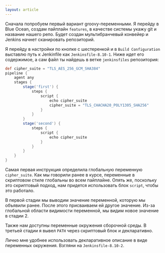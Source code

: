 ```yaml
---
layout: article
---
```

Сначала попробуем первый вариант groovy-переменными. Я перейду в Blue Ocean, создам пайплайн `features`, в качестве системы укажу git и название нашего репо. Будет создан мультибранчевый конвейер и Jenkins начнет сканировать репозиторий. 

Я перейду в настройки по кнопке с шестеренкой и в `Build Configuration` выставлю путь к Jenkinfile как `Jenkinsfile-8.10-1`. Ниже идет его содержимое, а сам файл ты найдешь в ветке `jenkinsfiles` репозитория:
```groovy
def cipher_suite = "TLS_AES_256_GCM_SHA384"
pipeline {
    agent any
    stages {
        stage('first') {
            steps {
                script {
                    echo cipher_suite
                    cipher_suite = "TLS_CHACHA20_POLY1305_SHA256"
                }
            }
        }
        stage('second') {
            steps {
                script {
                    echo cipher_suite
                }
            }
        }
    }
}
```

Самая первая инструкция определила глобальную переменную `cipher_suite`. Как мы говорили ранее в курсе, переменные в скриптовом стиле глобальны во всем пайплайне. Опять же, поскольку это скриптовый подход, нам придется использовать блок `script`, чтобы это работало.

В первой стадии мы выводим значение переменной, которую мы объявили ранее. После этого присваиваем ей другое значение. Из-за глобальной области видимости переменной, мы видим новое значение в стадии 2.

Также нам доступны переменные окружения сборочной среды. В третьей стадии я вывел `PATH` через скриптовый блок и декларативно. 

Лично мне удобнее использовать декларативное описание в виде переменных окружения. Взгляни на `Jenkinsfile-8.10-2`.
